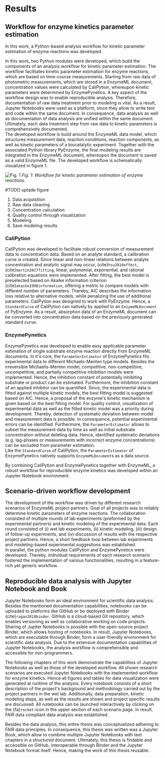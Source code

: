# Results

## Workflow for enzyme kinetics parameter estimation

In this work, a Python-based analysis workflow for kinetic parameter estimation of enzyme reactions was developed.

In this work, two Python modules were developed, which build the components of an analysis workflow for kinetic parameter estimation. The workflow facilitates kinetic parameter estimation for enzyme reactions, which are based on time-course measurements. Starting from raw data of photometric measurements, which are stored in a EnzymeML document, concentration values were calculated by CaliPytion, whereupon kinetic parameters were determined by EnzymePynetics. A key aspect of the workflow design was to enable reproducible analysis. Therefore, documentation of raw data treatment prior to modeling is vital. As a result, Jupyter Notebooks were used as a platform, since they allow to write text and code within the same document. In consequence, data analysis as well as documentation of data analysis are unified within the same document. Ultimately, each data treatment step from raw data to kinetic parameters is comprehensively documented.  
The developed workflow is build around the EnzymeML data model, which structures measurement data, reaction conditions, reaction components, as well as kinetic parameters of a biocatalytic experiment. Together with the associated Python library PyEnzyme, the final modeling results are integrated in the EnzymeML document, whereupon the document is saved as a valid EnzymeML file. The developed workflow is schematically visualized in figure 1.

![Fig. 1](images/concept_workflow.png)
_Fig. 1: Workflow for kinetic parameter estimation of enzyme reactions._

#TODO uptade figure

1. Data acquisition
2. Raw data cleaning
3. Concentration calculation
4. Quality control through visualization
5. Modeling
6. Save modeling results

### CaliPytion

CaliPytion was developed to facilitate robust conversion of measurement data to concentration data. Based on an analyte standard, a calibration curve is created. Since linear and non-linear relations between analyte concentration and analytic signal may occur, {cite}`hsu2010effect`, {cite}`martin2017fitting`, linear, polynomial, exponential, and rational calibration equations were implemented. After fitting, the best model is preselected based on Akaike information criterion {cite}`akaike1998information`, offering a metric to compare models with different number of parameters. Thereby, AIC describes the information loss relative to alternative models, while penalizing the use of additional parameters. CaliPytion was designed to work with PyEnzyme. Hence, a `StandardCurve` of CaliPytion can natively by applied to an `EnzymeMLDocument` of PyEnzyme. As a result, absorption data of an EnzymeML document can be converted into concentration data based on the previously generated standard curve.

### EnzymePynetics

EnzymePynetics was developed to enable easy applicable parameter estimation of single substrate enzyme reaction directly from EnzymeML documents. In it's core, the `ParameterEstimator` of EnzymePynetics fits experimental data to different Michaels-Menten type models. Besides the irreversible Michaelis-Menten model, competitive, non-competitive, uncompetitive, and partially competitive inhibition models were implemented. Hence, the inhibition constant of potentially inhibiting substrate or product can be estimated. Furthermore, the inhibition constant of an applied inhibitor can be quantified. Since, the experimental data is fitted against multiple kinetic models, the best fitting model is suggested based on AIC. Hence, a proposal of the enzyme's kinetic mechanism is given based on the best fitting model.
For quality control, visualization of experimental data as well as the fitted kinetic model was a priority during development. Thereby, detection of systematic deviation between model and measurement data is possible. In consequence, potential experimental errors can be identified. Furthermore, the `ParameterEstimator` allows to subset the measurement data by time as well as initial substrate concentration without deleting data. Hence, identified systematic deviations (e.g. lag-phases or measurements with incorrect enzyme concentrations) can be excluded from parameter estimation.  
Like the `StandardCurve` of CaliPytion, the `ParameterEstimator` of EnzymePynetics natively supports `EnzymeMLDocument`s as a data source.

By combining CaliPytion and EnzymePynetics together with EnzymeML, a robust workflow for reproducible enzyme kinetics was developed within an Jupyter Notebook environment.

## Scenario-driven workflow development

The development of the workflow was driven by different research scenarios of EnzymeML project partners. Goal of all projects was to reliably determine kinetic parameters of enzyme reactions.
The collaboration consisted of multiple rounds of lab experiments (preformed by the experimental partners) and kinetic modeling of the experimental data. Each round consisted of (i) wet lab experiments, (ii) kinetic modeling, (iii) design of follow-up experiments, and (iv) discussion of results with the respective project partners. Hence, a short feedback loop between lab experiments and modeling-based experimental suggestions was established.  
In parallel, the python modules CaliPytion and EnzymePynetics were developed. Thereby, individual requirements of each research scenario fostered the implementation of various functionalities, resulting in a feature-rich yet generic workflow.

## Reproducible data analysis with Jupyter Notebook and Book

Jupyter Notebooks form an ideal environment for scientific data analysis. Besides the mentioned documentation capabilities, notebooks can be uploaded to platforms like GitHub or be deployed with Binder {cite}`ragan2018binder`. GitHub is a cloud-based Git repository, which enables versioning as well as collaborative working on code projects. Sharing of Jupiter Notebooks is possible with the open-source project Binder, which allows hosting of notebooks.
In result, Jupyter Notebooks, which are executable through Binder, form a user-friendly environment for scientific data analysis. Due to the extensive documentation capabilities of Jupyter Notebooks, the analysis workflow is comprehensible and accessible for non-programmers.

The following chapters of this work demonstrate the capabilities of Jupyter Notebooks as well as those of the developed workflow. All shown research scenarios are executed Jupyter Notebooks with the implemented workflow for enzyme kinetics. Hence all figures and tables for data visualization were generated at runtime of the analysis.
Every notebook consists of a short description of the project's background and methodology carried out by the project partners in the wet lab. Additionally, data preparation, kinetic modeling steps, as well as the results are shown and project specific results are discussed.
All notebooks can be launched interactively by clicking on the {fa}`rocket`-icon in the upper section of each scenario page.
In result, FAIR data compliant data analysis was established.

Besides the data analysis, this entire thesis was conceptualized adhering to FAIR data principles. In consequence, this thesis was written was a Jupyter Book, which allow to combine multiple Jupyter Notebooks with text chapters in a structured document. Ultimately, this thesis is findable and accessible on GitHub, interoperable through Binder and the Jupyter Notebook format itself. Hence, making the work of this thesis reusable.
